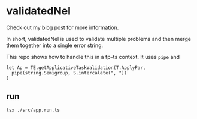 # validatedNel

Check out my [blog
post](https://tonisives.com/blog/2024/02/07/how-to-achieve-validatednel-with-fp-ts/) for more information.

In short, validatedNel is used to validate multiple problems and then merge them together into a single error
string. 

This repo shows how to handle this in a fp-ts context. It uses `pipe` and 

```
let Ap = TE.getApplicativeTaskValidation(T.ApplyPar,
  pipe(string.Semigroup, S.intercalate(", "))
)
```

## run

`tsx ./src/app.run.ts`